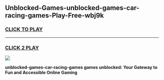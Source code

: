 
## Unblocked-Games-unblocked-games-car-racing-games-Play-Free-wbj9k
<h3>
<a href="https://premium76.site?title=unblocked-games-car-racing-games&ref=10A">CLICK TO PLAY</a></h3>
<hr>

<h3>
<a href="https://premium76.site?title=unblocked-games-car-racing-games&ref=10A">CLICK 2 PLAY</a>
  
</h3>

<a href="https://premium76.site?title=unblocked-games-car-racing-games&ref=10A"><img src="https://clearcache.store/games.png"></a>


**unblocked-games-car-racing-games games unblocked: Your Gateway to Fun and Accessible Online Gaming**
